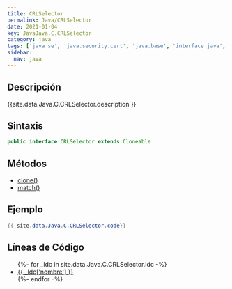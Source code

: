 ```yaml
---
title: CRLSelector
permalink: Java/CRLSelector
date: 2021-01-04
key: JavaJava.C.CRLSelector
category: java
tags: ['java se', 'java.security.cert', 'java.base', 'interface java', 'Java 1.4']
sidebar: 
  nav: java
---
```


## Descripción
{{site.data.Java.C.CRLSelector.description }}

## Sintaxis
~~~java
public interface CRLSelector extends Cloneable
~~~

## Métodos
* [clone()](/Java/CRLSelector/clone)
* [match()](/Java/CRLSelector/match)

## Ejemplo
~~~java
{{ site.data.Java.C.CRLSelector.code}}
~~~

## Líneas de Código
<ul>
{%- for _ldc in site.data.Java.C.CRLSelector.ldc -%}
   <li>
       <a href="{{_ldc['url'] }}">{{ _ldc['nombre'] }}</a>
   </li>
{%- endfor -%}
</ul>
